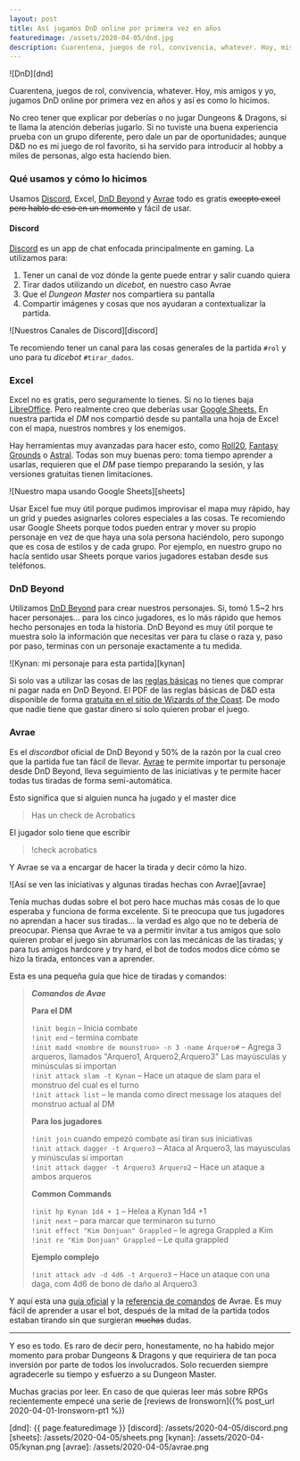 ```yaml
---
layout: post
title: Así jugamos DnD online por primera vez en años
featuredimage: /assets/2020-04-05/dnd.jpg
description: Cuarentena, juegos de rol, convivencia, whatever. Hoy, mis amigos y yo, jugamos DnD online por primera vez en años y así es como lo hicimos.
---
```


![DnD][dnd]

Cuarentena, juegos de rol, convivencia, whatever. Hoy, mis amigos y yo, jugamos DnD online por primera vez en años y así es como lo hicimos.

<!--more-->

No creo tener que explicar por deberías o no jugar Dungeons & Dragons, si te llama la atención deberías jugarlo. Si no tuviste una buena experiencia prueba con un grupo diferente, pero dale un par de oportunidades; aunque D&D no es mi juego de rol favorito, si ha servido para introducir al hobby a miles de personas, algo esta haciendo bien.

### Qué usamos y cómo lo hicimos

Usamos [Discord](https://discordapp.com), Excel, [DnD Beyond](https://dndbeyond.com/) y [Avrae](https://avrae.io/) todo es gratis ~~excepto excel pero hablo de eso en un momento~~ y fácil de usar.

#### Discord

[Discord](https://discordapp.com) es un app de chat enfocada principalmente en gaming. La utilizamos para:

1. Tener un canal de voz dónde la gente puede entrar y salir cuando quiera
2. Tirar dados utilizando un _dicebot,_ en nuestro caso Avrae
3. Que el _Dungeon Master_ nos compartiera su pantalla
4. Compartir imágenes y cosas que nos ayudaran a contextualizar la partida.

![Nuestros Canales de Discord][discord]

Te recomiendo tener un canal para las cosas generales de la partida `#rol` y uno para tu _dicebot_ `#tirar_dados`.

### Excel

Excel no es gratis, pero seguramente lo tienes. Si no lo tienes baja [LibreOffice](https://www.libreoffice.org). Pero realmente creo que deberías usar [Google Sheets.](https://sheets.google.com) En nuestra partida el _DM_ nos compartió desde su pantalla una hoja de Excel con el mapa, nuestros nombres y los enemigos.

Hay herramientas muy avanzadas para hacer esto, como [Roll20](https://roll20.net/), [Fantasy Grounds](https://www.fantasygrounds.com/home/home.php) o [Astral](https://astraltabletop.com/). Todas son muy buenas pero: toma tiempo aprender a usarlas, requieren que el _DM_ pase tiempo preparando la sesión, y las versiones gratuitas tienen limitaciones.

![Nuestro mapa usando Google Sheets][sheets]

Usar Excel fue muy útil porque pudimos improvisar el mapa muy rápido, hay un grid y puedes asignarles colores especiales a las cosas. Te recomiendo usar Google Sheets porque todos pueden entrar y mover su propio personaje en vez de que haya una sola persona haciéndolo, pero supongo que es cosa de estilos y de cada grupo. Por ejemplo, en nuestro grupo no hacía sentido usar Sheets porque varios jugadores estaban desde sus teléfonos.

### DnD Beyond

Utilizamos [DnD Beyond](https://dndbeyond.com/) para crear nuestros personajes. Si, tomó 1.5~2 hrs hacer personajes... para los cinco jugadores, es lo más rápido que hemos hecho personajes en toda la historia. DnD Beyond es muy útil porque te muestra solo la información que necesitas ver para tu clase o raza y, paso por paso, terminas con un personaje exactamente a tu medida.

![Kynan: mi personaje para esta partida][kynan]

Si solo vas a utilizar las cosas de las [reglas básicas](https://www.dndbeyond.com/sources/basic-rules) no tienes que comprar ni pagar nada en DnD Beyond. El PDF de las reglas básicas de D&D esta disponible de forma [gratuita en el sitio de Wizards of the Coast](https://dnd.wizards.com/articles/features/basicrules). De modo que nadie tiene que gastar dinero si solo quieren probar el juego.

### Avrae

Es el _discordbot_ oficial de DnD Beyond y 50% de la razón por la cual creo que la partida fue tan fácil de llevar. [Avrae](https://avrae.io/) te permite importar tu personaje desde DnD Beyond, lleva seguimiento de las iniciativas y te permite hacer todas tus tiradas de forma semi-automática.

Esto significa que si alguien nunca ha jugado y el master dice
> Has un check de Acrobatics

El jugador solo tiene que escribir

> !check acrobatics

Y Avrae se va a encargar de hacer la tirada y decir cómo la hizo.

![Así se ven las iniciativas y algunas tiradas hechas con Avrae][avrae]

Tenía muchas dudas sobre el bot pero hace muchas más cosas de lo que esperaba y funciona de forma excelente. Si te preocupa que tus jugadores no aprendan a hacer sus tiradas... la verdad es algo que no te debería de preocupar. Piensa que Avrae te va a permitir invitar a tus amigos que solo quieren probar el juego sin abrumarlos con las mecánicas de las tiradas; y para tus amigos hardcore y try hard, el bot de todos modos dice cómo se hizo la tirada, entonces van a aprender.

Esta es una pequeña guía que hice de tiradas y comandos:

> _**Comandos de Avae**_
>
> **Para el DM**
>
> `!init begin` – Inicia combate  
> `!init end` – termina combate  
> `!init madd <nombre de mounstruo> -n 3 -name Arquero#` – Agrega 3 arqueros, llamados "Arquero1, Arquero2,Arquero3" Las mayúsculas y minúsculas si importan  
> `!init attack slam -t Kynan` – Hace un ataque de slam para el monstruo del cual es el turno  
> `!init attack list` – le manda como direct message los ataques del monstruo actual al DM  
>
> **Para los jugadores**
>
> `!init join` cuando empezó combate así tiran sus iniciativas  
> `!init attack dagger -t Arquero3` – Ataca al Arquero3, las mayusculas y minúsculas si importan  
> `!init attack dagger -t Arquero3 Arquero2` – Hace un ataque a ambos arqueros
>
> **Common Commands**
>
> `!init hp Kynan 1d4 + 1` – Helea a Kynan 1d4 +1  
> `!init next` – para marcar que terminaron su turno  
> `!init effect "Kim Donjuan" Grappled` – le agrega Grappled a Kim  
> `!init re "Kim Donjuan" Grappled` – Le quita grappled
>
> **Ejemplo complejo**
>
> `!init attack adv -d 4d6 -t Arquero3` – Hace un ataque con una daga, com 4d6 de bono de daño al Arquero3

Y aquí esta una [guía oficial](https://avrae.readthedocs.io/en/latest/aliasing/aliasing.html) y la [referencia de comandos](https://avrae.io/commands) de Avrae. Es muy fácil de aprender a usar el bot, después de la mitad de la partida todos estaban tirando sin que surgieran ~~muchas~~ dudas.

---

Y eso es todo. Es raro de decir pero, honestamente, no ha habido mejor momento para probar Dungeons & Dragons y que requiriera de tan poca inversión por parte de todos los involucrados. Solo recuerden siempre agradecerle su tiempo y esfuerzo a su Dungeon Master.

Muchas gracias por leer. En caso de que quieras leer más sobre RPGs recientemente empecé una serie de [reviews de Ironsworn]({% post_url 2020-04-01-Ironsworn-pt1 %})


[dnd]: {{ page.featuredimage }}
[discord]: /assets/2020-04-05/discord.png
[sheets]: /assets/2020-04-05/sheets.png
[kynan]: /assets/2020-04-05/kynan.png
[avrae]: /assets/2020-04-05/avrae.png
